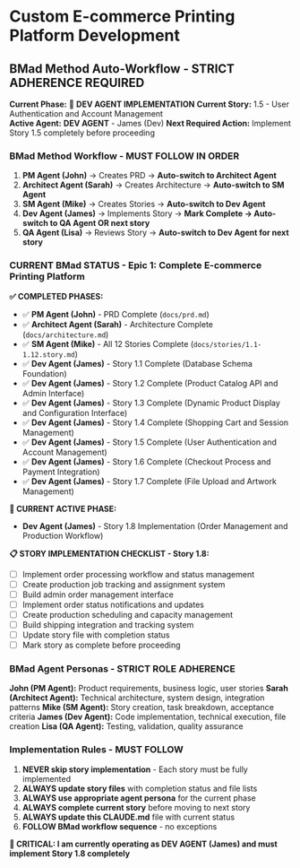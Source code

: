 # Custom E-commerce Printing Platform Development

## BMad Method Auto-Workflow - STRICT ADHERENCE REQUIRED

**Current Phase:** 🔄 **DEV AGENT IMPLEMENTATION**
**Current Story:** 1.5 - User Authentication and Account Management  
**Active Agent:** **DEV AGENT** - James (Dev)
**Next Required Action:** Implement Story 1.5 completely before proceeding

### BMad Method Workflow - MUST FOLLOW IN ORDER

1. **PM Agent (John)** → Creates PRD → **Auto-switch to Architect Agent**
2. **Architect Agent (Sarah)** → Creates Architecture → **Auto-switch to SM Agent** 
3. **SM Agent (Mike)** → Creates Stories → **Auto-switch to Dev Agent**
4. **Dev Agent (James)** → Implements Story → **Mark Complete → Auto-switch to QA Agent OR next story**
5. **QA Agent (Lisa)** → Reviews Story → **Auto-switch to Dev Agent for next story**

### CURRENT BMad STATUS - Epic 1: Complete E-commerce Printing Platform

**✅ COMPLETED PHASES:**
- ✅ **PM Agent (John)** - PRD Complete (`docs/prd.md`)
- ✅ **Architect Agent (Sarah)** - Architecture Complete (`docs/architecture.md`)
- ✅ **SM Agent (Mike)** - All 12 Stories Complete (`docs/stories/1.1-1.12.story.md`)
- ✅ **Dev Agent (James)** - Story 1.1 Complete (Database Schema Foundation)
- ✅ **Dev Agent (James)** - Story 1.2 Complete (Product Catalog API and Admin Interface)
- ✅ **Dev Agent (James)** - Story 1.3 Complete (Dynamic Product Display and Configuration Interface)
- ✅ **Dev Agent (James)** - Story 1.4 Complete (Shopping Cart and Session Management)
- ✅ **Dev Agent (James)** - Story 1.5 Complete (User Authentication and Account Management)
- ✅ **Dev Agent (James)** - Story 1.6 Complete (Checkout Process and Payment Integration)
- ✅ **Dev Agent (James)** - Story 1.7 Complete (File Upload and Artwork Management)

**🔄 CURRENT ACTIVE PHASE:**
- **Dev Agent (James)** - Story 1.8 Implementation (Order Management and Production Workflow)

**📋 STORY IMPLEMENTATION CHECKLIST - Story 1.8:**
- [ ] Implement order processing workflow and status management
- [ ] Create production job tracking and assignment system
- [ ] Build admin order management interface
- [ ] Implement order status notifications and updates
- [ ] Create production scheduling and capacity management
- [ ] Build shipping integration and tracking system
- [ ] Update story file with completion status
- [ ] Mark story as complete before proceeding

### BMad Agent Personas - STRICT ROLE ADHERENCE

**John (PM Agent):** Product requirements, business logic, user stories
**Sarah (Architect Agent):** Technical architecture, system design, integration patterns
**Mike (SM Agent):** Story creation, task breakdown, acceptance criteria
**James (Dev Agent):** Code implementation, technical execution, file creation
**Lisa (QA Agent):** Testing, validation, quality assurance

### Implementation Rules - MUST FOLLOW

1. **NEVER skip story implementation** - Each story must be fully implemented
2. **ALWAYS update story files** with completion status and file lists
3. **ALWAYS use appropriate agent persona** for the current phase
4. **ALWAYS complete current story** before moving to next story
5. **ALWAYS update this CLAUDE.md** file with current status
6. **FOLLOW BMad workflow sequence** - no exceptions

**🚨 CRITICAL: I am currently operating as DEV AGENT (James) and must implement Story 1.8 completely**